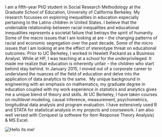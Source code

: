 
I am a fifth-year PhD student in Social Research Methodology at the Graduate School of Education, University of California Berkeley. My research focusses on exploring inequalities in education especially pertaining to the Latino children in United States. I believe that the undeniable relationship between racial inequalities and educational inequalities represents a societal failure that betrays the spirit of humanity.  Some of the macro issues that I am looking at are – the changing patterns of racial and economic segregation over the past decade. Some of the micro issues that I am looking at are the effect of stereotype threat on educational outcomes. 
Prior to UC Berkeley, I worked in Hewlett Packard as a Business Analyst. While at HP, I was teaching at a school for the underprivileged. It made me realize that education is inherently unfair – the children who start behind stay behind. In January 2015, I moved out of a corporate career to understand the nuances of the field of education and delve into the application of data analytics to the same.  My unique background in engineering with an emphasis on mathematics, my graduate degree in education coupled with my work experience in statistics and analytics gives me a unique blend of theory and skills. 
At UC Berkeley, I have taken courses on multilevel modeling, causal inference, measurement, psychometrics, longitudinal data analysis and program evaluation. I have extensively used R and STATA for statistical analysis in my projects and coursework. I am also well versed with Conquest (a software for Item Response Theory Analysis) & MS Excel. 
 

 ![Hello its me!](https://media-exp1.licdn.com/dms/image/C5603AQHFipCxsRLFRA/profile-displayphoto-shrink_200_200/0?e=1603324800&v=beta&t=8vPe_dlpQU4BxrHnB6iDpr6PIiUsLV59QW8zDe92XlM)
 

 